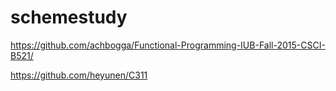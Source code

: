 # schemestudy

https://github.com/achbogga/Functional-Programming-IUB-Fall-2015-CSCI-B521/

https://github.com/heyunen/C311
